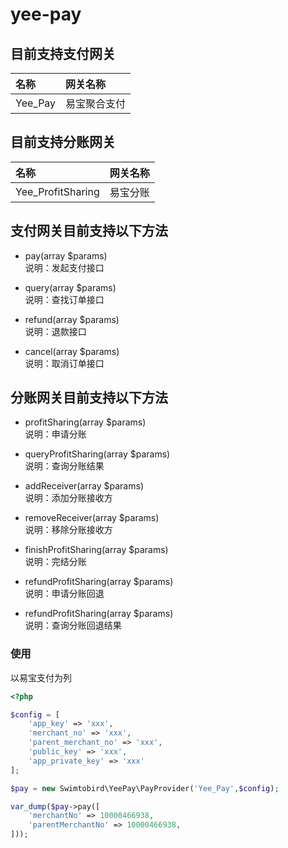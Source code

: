 # yee-pay

## 目前支持支付网关
| 名称 | 网关名称 |
| :--- | :---- |
| Yee_Pay | 易宝聚合支付 |

## 目前支持分账网关
| 名称 | 网关名称 |
| :--- | :---- |
| Yee_ProfitSharing | 易宝分账 |

## 支付网关目前支持以下方法
- pay(array $params)  
说明：发起支付接口  

- query(array $params)  
说明：查找订单接口  

- refund(array $params)  
说明：退款接口  

- cancel(array $params)  
说明：取消订单接口

## 分账网关目前支持以下方法
- profitSharing(array $params)  
说明：申请分账  

- queryProfitSharing(array $params)  
说明：查询分账结果  

- addReceiver(array $params)  
说明：添加分账接收方  

- removeReceiver(array $params)  
说明：移除分账接收方

- finishProfitSharing(array $params)  
说明：完结分账

- refundProfitSharing(array $params)  
说明：申请分账回退

- refundProfitSharing(array $params)  
说明：查询分账回退结果

### 使用
以易宝支付为列
```php
<?php

$config = [
    'app_key' => 'xxx',
    'merchant_no' => 'xxx',
    'parent_merchant_no' => 'xxx',
    'public_key' => 'xxx',
    'app_private_key' => 'xxx'
];

$pay = new Swimtobird\YeePay\PayProvider('Yee_Pay',$config);

var_dump($pay->pay([
    'merchantNo' => 10000466938,
    'parentMerchantNo' => 10000466938,
]));
```

